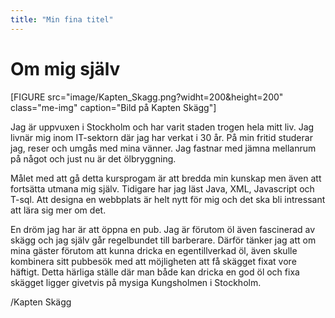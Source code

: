```yaml
---
title: "Min fina titel"
---
```

Om mig själv
=========================

<article>
[FIGURE src="image/Kapten_Skagg.png?widht=200&height=200" class="me-img" caption="Bild på Kapten Skägg"]

<p>Jag är uppvuxen i Stockholm och har varit staden trogen hela mitt liv.
Jag livnär mig inom IT-sektorn där jag har verkat i 30 år. På min fritid
studerar jag, reser och umgås med mina vänner. Jag fastnar med jämna
mellanrum på något och just nu är det ölbryggning.</p>

<p>Målet med att gå detta kursprogam är att bredda min kunskap men även att
fortsätta utmana mig själv. Tidigare har jag läst Java, XML, Javascript och
T-sql. Att designa en webbplats är helt nytt för mig och det ska bli intressant att lära sig mer
om det.</p>

<p>En dröm jag har är att öppna en pub. Jag är förutom öl även fascinerad av
skägg och jag själv går regelbundet till barberare. Därför tänker jag att om
mina gäster förutom att kunna dricka en egentillverkad öl, även skulle
kombinera sitt pubbesök med att möjligheten att få skägget fixat vore
häftigt. Detta härliga ställe där man både kan dricka en god öl och fixa
skägget ligger givetvis på mysiga Kungsholmen i Stockholm.</p>

<p>/Kapten Skägg</p>
</article>

